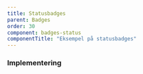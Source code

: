 ```yaml
---
title: Statusbadges
parent: Badges
order: 30
component: badges-status
componentTitle: "Eksempel på statusbadges"
---
```

### Implementering
